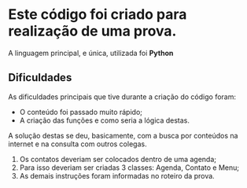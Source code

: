 <h1>Este código foi criado para realização de uma prova.</h1>
<p>A linguagem principal, e única, utilizada foi <strong>Python</strong></p>

<h2>Dificuldades</h2>
<p>As dificuldades principais que tive durante a criação do código foram:</p>
<ul>
  <li>O conteúdo foi passado muito rápido;
  <li>A criação das funções e como seria a lógica destas.
</ul>
<p>A solução destas se deu, basicamente, com a busca por conteúdos na internet e na consulta com outros colegas.</p>

<ol>
  <li>Os contatos deveriam ser colocados dentro de uma agenda;

  <li>Para isso deveriam ser criadas 3 classes: Agenda, Contato e Menu;
  
  <li>As demais instruções foram informadas no roteiro da prova.
</ol>

